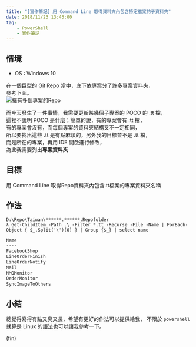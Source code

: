 ```yaml
---
title: "[實作筆記] 用 Command Line 取得資料夾內包含特定檔案的子資料夾"
date: 2018/11/23 13:43:00
tag:
    - PowerShell
    - 實作筆記
---
```


## 情境

- OS : Windows 10

在一個巨型的 Git Repo 當中，底下依專案分了許多專案資料夾，  
參考下圖。  
![擁有多個專案的Repo](https://i.imgur.com/IabNBFa.jpg)

而今天發生了一件事情，我需要更新某幾個子專案的 POCO 的 .tt 檔，  
這裡不說明 POCO 是什麼；簡單的說，有的專案會有 .tt 檔，  
有的專案會沒有，而每個專案的資料夾結構又不一定相同，  
所以要找出這些 .tt 是有點麻煩的，另外我的目標並不是 .tt 檔，  
而是所在的專案，再用 IDE 開啟進行修改，  
為此我需要列出**專案資料夾**  

## 目標

用 Command Line 取得Repo資料夾內包含.tt檔案的專案資料夾名稱  

## 作法

```shell
D:\Repo\Taiwan\******.******.Repofolder
λ Get-ChildItem -Path .\ -Filter *.tt -Recurse -File -Name | ForEach-Object { $_.Split('\')[0] } | Group {$_} | select name
```

```sh
Name  
----  
FacebookShop  
LineOrderFinish  
LineOrderNotify  
Mail  
NMQMonitor  
OrderMonitor  
SyncImageToOthers
```

## 小結

總覺得寫得有點又臭又長，希望有更好的作法可以提供給我，
不限於 `powershell` 就算是 Linux 的語法也可以讓我參考一下。

(fin)
